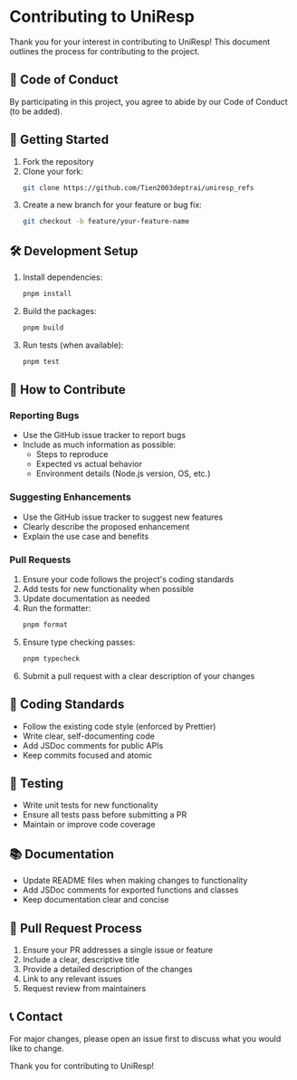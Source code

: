 # Contributing to UniResp

Thank you for your interest in contributing to UniResp! This document outlines the process for contributing to the project.

## 📖 Code of Conduct

By participating in this project, you agree to abide by our Code of Conduct (to be added).

## 🚀 Getting Started

1. Fork the repository
2. Clone your fork:
   ```bash
   git clone https://github.com/Tien2003deptrai/uniresp_refs
   ```
3. Create a new branch for your feature or bug fix:
   ```bash
   git checkout -b feature/your-feature-name
   ```

## 🛠 Development Setup

1. Install dependencies:

   ```bash
   pnpm install
   ```

2. Build the packages:

   ```bash
   pnpm build
   ```

3. Run tests (when available):
   ```bash
   pnpm test
   ```

## 📝 How to Contribute

### Reporting Bugs

- Use the GitHub issue tracker to report bugs
- Include as much information as possible:
  - Steps to reproduce
  - Expected vs actual behavior
  - Environment details (Node.js version, OS, etc.)

### Suggesting Enhancements

- Use the GitHub issue tracker to suggest new features
- Clearly describe the proposed enhancement
- Explain the use case and benefits

### Pull Requests

1. Ensure your code follows the project's coding standards
2. Add tests for new functionality when possible
3. Update documentation as needed
4. Run the formatter:
   ```bash
   pnpm format
   ```
5. Ensure type checking passes:
   ```bash
   pnpm typecheck
   ```
6. Submit a pull request with a clear description of your changes

## 📐 Coding Standards

- Follow the existing code style (enforced by Prettier)
- Write clear, self-documenting code
- Add JSDoc comments for public APIs
- Keep commits focused and atomic

## 🧪 Testing

- Write unit tests for new functionality
- Ensure all tests pass before submitting a PR
- Maintain or improve code coverage

## 📚 Documentation

- Update README files when making changes to functionality
- Add JSDoc comments for exported functions and classes
- Keep documentation clear and concise

## 🔄 Pull Request Process

1. Ensure your PR addresses a single issue or feature
2. Include a clear, descriptive title
3. Provide a detailed description of the changes
4. Link to any relevant issues
5. Request review from maintainers

## 📞 Contact

For major changes, please open an issue first to discuss what you would like to change.

Thank you for contributing to UniResp!
